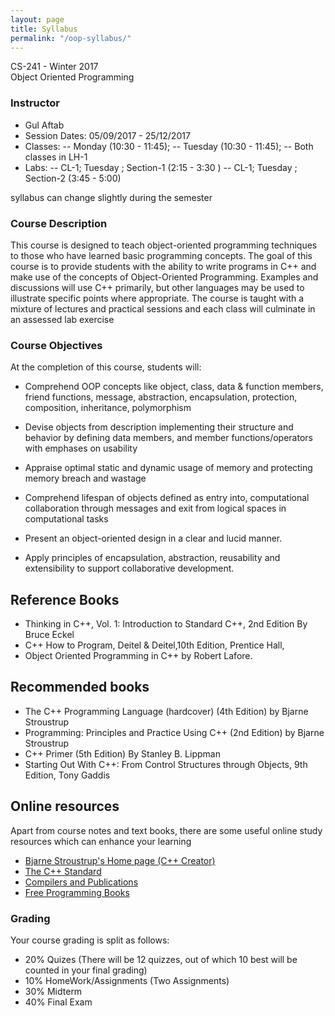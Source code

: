 ```yaml
---
layout: page
title: Syllabus
permalink: "/oop-syllabus/"
---
```


<p class="message">
  CS-241 - Winter 2017<br>
    Object Oriented Programming<br>

</p>

### Instructor

- Gul Aftab
- Session Dates: 05/09/2017 - 25/12/2017
- Classes:
    -- Monday (10:30 - 11:45);
    -- Tuesday (10:30 - 11:45);
    -- Both classes in LH-1
- Labs:
  -- CL-1; Tuesday ;  Section-1 (2:15 - 3:30 )
  -- CL-1; Tuesday ;  Section-2 (3:45 - 5:00)



<p class="message">
	 syllabus can change slightly during the semester
</p>


### Course Description

This course is designed to teach object-oriented programming techniques to those who have
learned basic programming concepts. The goal of this course is to provide students with the ability
to write programs in C++ and make use of the concepts of Object-Oriented Programming.
Examples and discussions will use C++ primarily, but other languages may be used to illustrate
specific points where appropriate. The course is taught with a mixture of lectures and practical
sessions and each class will culminate in an assessed lab exercise


### Course Objectives

At the completion of this course, students will:


-  Comprehend OOP concepts like object, class, data & function
members, friend functions, message, abstraction, encapsulation,
protection, composition, inheritance, polymorphism

-  Devise objects from description implementing their structure and
behavior by defining data members, and member functions/operators
with emphases on usability
-  Appraise optimal static and dynamic usage of memory and protecting
memory breach and wastage
-  Comprehend lifespan of objects defined as entry into, computational
collaboration through messages and exit from logical spaces in
computational tasks
- Present an object-oriented design in a clear and lucid manner.
- Apply principles of encapsulation, abstraction, reusability and
extensibility to support collaborative development.

## Reference Books
- Thinking in C++, Vol. 1: Introduction to Standard C++, 2nd Edition By Bruce Eckel
-  C++ How to Program, Deitel & Deitel,10th Edition, Prentice Hall,
- Object Oriented Programming in C++ by Robert Lafore.

## Recommended books
- The C++ Programming Language (hardcover) (4th  Edition) by Bjarne Stroustrup
- Programming: Principles and Practice Using C++ (2nd Edition) by Bjarne Stroustrup
- C++ Primer (5th Edition) By Stanley B. Lippman
- Starting Out With C++: From Control Structures through Objects, 9th Edition, Tony Gaddis


## Online resources
Apart from course notes and text books, there are some useful online study resources which can enhance your learning
- [Bjarne Stroustrup's Home page (C++ Creator)](http://www.stroustrup.com/)
- [The C++ Standard](https://isocpp.org/)
- [Compilers and Publications](https://isocpp.org/get-started)
- [Free Programming Books](https://github.com/EbookFoundation/free-programming-books/blob/master/free-programming-books.md)

### Grading
Your course grading is split as follows:
- 20% Quizes (There will be 12 quizzes, out of which 10 best will be counted in your final grading)
- 10% HomeWork/Assignments (Two Assignments)
- 30% Midterm
- 40% Final Exam

